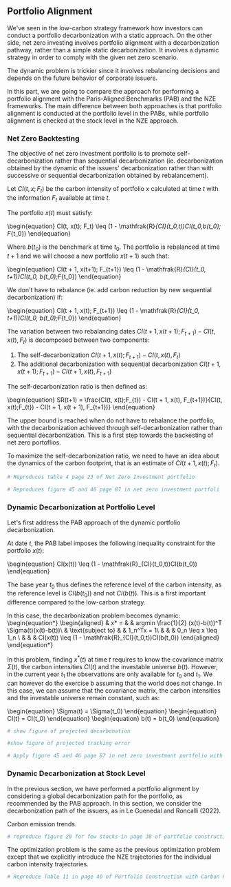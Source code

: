 ## Portfolio Alignment

We've seen in the low-carbon strategy framework how investors can conduct a portfolio decarbonization with a static approach. On the other side, net zero investing involves portfolio alignment with a decarbonization pathway, rather than a simple static decarbonization. It involves a dynamic strategy in order to comply with the given net zero scenario.

The dynamic problem is trickier since it involves rebalancing decisions and depends on the future behavior of corporate issuers. 

In this part, we are going to compare the approach for performing a portfolio alignment with the Paris-Aligned Benchmarks (PAB) and the NZE frameworks. The main difference between both approaches is that portfolio alignment is conducted at the portfolio level in the PABs, while portfolio alignment is checked at the stock level in the NZE approach.


### Net Zero Backtesting

The objective of net zero investment portfolio is to promote self-decarbonization rather than sequential decarbonization (ie. decarbonization obtained by the dynamic of the issuers' decarbonization rather than with successive or sequential decarbonization obtained by rebalancement).

Let $CI(t,x;F_t)$ be the carbon intensity of portfolio $x$ calculated at time $t$ with the information $F_t$ available at time $t$.

The portfolio $x(t)$ must satisfy:

\begin{equation}
CI(t, x(t); F_t) \leq (1 - \mathfrak{R}_{CI}(t_0,t))CI(t_0,b(t_0); F_{t_0})
\end{equation}

Where $b(t_0)$ is the benchmark at time $t_0$. The portfolio is rebalanced at time $t+1$ and we will choose a new portfolio $x(t+1)$ such that:

\begin{equation}
CI(t + 1, x(t+1); F_{t+1}) \leq (1 - \mathfrak{R}_{CI}(t_0, t+1))CI(t_0, b(t_0);F_{t_0})
\end{equation}

We don't have to rebalance (ie. add carbon reduction by new sequential decarbonization) if:

\begin{equation}
CI(t + 1, x(t); F_{t+1}) \leq (1 - \mathfrak{R}_{CI}(t_0, t+1))CI(t_0, b(t_0);F_{t_0})
\end{equation}

The variation between two rebalancing dates $CI(t+1, x(t + 1);F_{t+1}) - CI(t, x(t), F_t)$ is decomposed between two components:

1. The self-decarbonization $CI(t+1, x(t);F_{t+1}) - CI(t, x(t), F_t)$
2. The additional decarbonization with sequential decarbonization $CI(t+1, x(t + 1);F_{t+1}) - CI(t + 1, x(t), F_{t+1})$

The self-decarbonization ratio is then defined as:

\begin{equation}
SR(t+1) = \frac{CI(t, x(t);F_{t}) - CI(t + 1, x(t), F_{t+1})}{CI(t, x(t);F_{t}) - CI(t + 1, x(t + 1), F_{t+1})}
\end{equation}

The upper bound is reached when do not have to rebalance the portfolio, with the decarbonization achieved through self-decarbonization rather than sequential decarbonization. This is a first step towards the backesting of net zero portoflios. 

To maximize the self-decarbonization ratio, we need to have an idea about the dynamics of the carbon footprint, that is an estimate of $CI(t+1, x(t); F_t)$.

```Python
# Reproduces table 4 page 23 of Net Zero Investment portfolio
```

```Python
# Reproduces figure 45 and 46 page 87 in net zero investment portfoli
```

### Dynamic Decarbonization at Portfolio Level

Let's first address the PAB approach of the dynamic portfolio decarbonization. 

At date $t$, the PAB label imposes the following inequality constraint for the portfolio $x(t)$:

\begin{equation}
CI(x(t)) \leq (1 - \mathfrak{R}_{CI}(t_0,t))CI(b(t_0))
\end{equation}

The base year $t_0$ thus defines the reference level of the carbon intensity, as the reference level is $CI(b(t_0))$ and not $CI(b(t))$. This is a first important difference compared to the low-carbon strategy.

In this case, the decarbonization problem becomes dynamic:
\begin{equation*}
\begin{aligned}
& x* = 
& & argmin \frac{1}{2} (x(t)-b(t))^T \Sigma(t)(x(t)-b(t))\\
& \text{subject to}
& & 1_n^Tx = 1\\
& & &  0_n \leq x \leq 1_n \\
& & & CI(x(t)) \leq (1 - \mathfrak{R}_{CI}(t_0,t))CI(b(t_0))
\end{aligned}
\end{equation*}

In this problem, finding $x^*(t)$ at time $t$ requires to know the covariance matrix $\Sigma(t)$, the carbon intensities $CI(t)$ and the investable universe $b(t)$. However, in the current year $t_1$ the observations are only available for $t_0$ and $t_1$. We can however do the exercise b assuming that the world does not change. In this case, we can assume that the covariance matrix, the carbon intensities and the investable universe remain constant, such as:

\begin{equation}
\Sigma(t) = \Sigma(t_0)
\end{equation}
\begin{equation}
CI(t) = CI(t_0)
\end{equation}
\begin{equation}
b(t) = b(t_0)
\end{equation}

```Python
# show figure of projected decarbonation
```

```Python
#show figure of projected tracking error
```

```Python
# Apply figure 45 and 46 page 87 in net zero investment portfolio with PAB strat
```

### Dynamic Decarbonization at Stock Level

In the previous section, we have performed a portfolio alignment by considering a global decarbonization path for the portfolio, as recommended by the PAB approach. In this section, we consider the decarbonization path of the issuers, as in Le Guenedal and Roncalli (2022). 

Carbon emission trends.

```Python
# reproduce figure 20 for few stocks in page 38 of portfolio construction with climate risk
```

The optimization problem is the same as the previous optimization problem except that we explicitly introduce the NZE trajectories for the individual carbon intensity trajectories.

```Python
# Reproduce Table 11 in page 40 of Portfolio Construction with Carbon Risk
```
